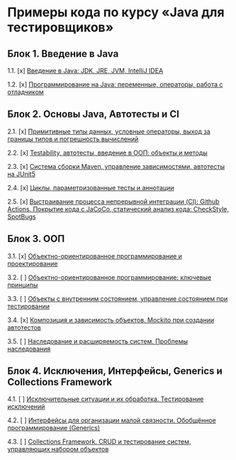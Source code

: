 # Примеры кода по курсу «Java для тестировщиков»

## Блок 1. Введение в Java

1.1. [x] [Введение в Java: JDK, JRE, JVM, IntelliJ IDEA](intro)

1.2. [x] [Программирование на Java: переменные, операторы, работа с отладчиком](programming)

## Блок 2. Основы Java, Автотесты и CI

2.1. [x] [Примитивные типы данных, условные операторы, выход за границы типов и погрешность вычислений](data)

2.2. [x] [Testability, автотесты, введение в ООП: объекты и методы](methods)

2.3. [x] [Система сборки Maven, управление зависимостями, автотесты на JUnit5](maven-junit)

2.4. [x] [Циклы, параметризованные тесты и аннотации](params)

2.5. [x] [Выстраивание процесса непрерывной интеграции (CI): Github Actions. Покрытие кода с JaCoCo, статический анализ кода: CheckStyle, SpotBugs](ci)

## Блок 3. ООП

3.1. [x] [Объектно-ориентированное программирование и проектирование](oop1)

3.2. [ ] [Объектно-ориентированное программирование: ключевые принципы](oop2)

3.3. [ ] [Объекты с внутренним состоянием, управление состоянием при тестировании](state)

3.4. [x] [Композиция и зависимость объектов. Mockito при создании автотестов](composition)

3.5. [ ] [Наследование и расширяемость систем. Проблемы наследования](inheritance)

## Блок 4. Исключения, Интерфейсы, Generics и Collections Framework

4.1. [ ] [Исключительные ситуации и их обработка. Тестирование исключений](exceptions)

4.2. [ ] [Интерфейсы для организации малой связности. Обобщённое программирование (Generics)](interfaces)

4.3. [ ] [Collections Framework. CRUD и тестирование систем, управляющих набором объектов](collections)
